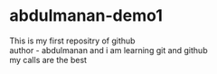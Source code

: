 # abdulmanan-demo1
This is my first repositry of github 
<br>
author - abdulmanan and i am learning git and github <br>
my calls are the best 
